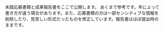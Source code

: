 未踏応募書類と成果報告書をここで公開します。
あくまで参考です。年によって書き方が違う場合があります。また、応募書類の方は一部センシティブな情報を削除したり、見苦しい形式だったものを修正しています。報告書はほぼ提出時のままです。
